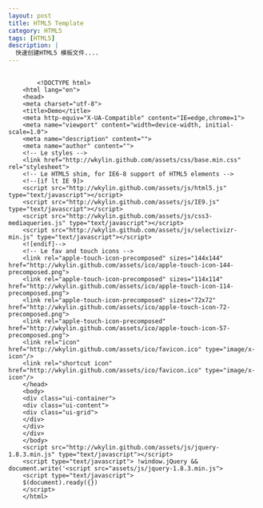 ```yaml
---
layout: post
title: HTML5 Template
category: HTML5
tags: [HTML5]
description: |
  快速创建HTML5 模板文件....
---
```

<pre>
    <code>
        &lt;!DOCTYPE html&gt;
	&lt;html lang="en"&gt;
	&lt;head&gt;
	&lt;meta charset="utf-8"&gt;
	&lt;title&gt;Demo&lt;/title&gt;
	&lt;meta http-equiv="X-UA-Compatible" content="IE=edge,chrome=1"&gt;
	&lt;meta name="viewport" content="width=device-width, initial-scale=1.0"&gt;
	&lt;meta name="description" content=""&gt;
	&lt;meta name="author" content=""&gt;
	&lt;!-- Le styles --&gt;
	&lt;link href="http://wkylin.github.com/assets/css/base.min.css" rel="stylesheet"&gt;
	&lt;!-- Le HTML5 shim, for IE6-8 support of HTML5 elements --&gt;
	&lt;!--[if lt IE 9]&gt;
	&lt;script src="http://wkylin.github.com/assets/js/html5.js" type="text/javascript"&gt;&lt;/script&gt;
	&lt;script src="http://wkylin.github.com/assets/js/IE9.js" type="text/javascript"&gt;&lt;/script&gt;
	&lt;script src="http://wkylin.github.com/assets/js/css3-mediaqueries.js" type="text/javascript"&gt;&lt;/script&gt;
	&lt;script src="http://wkylin.github.com/assets/js/selectivizr-min.js" type="text/javascript"&gt;&lt;/script&gt;
	&lt;![endif]--&gt;
	&lt;!-- Le fav and touch icons --&gt;
	&lt;link rel="apple-touch-icon-precomposed" sizes="144x144" href="http://wkylin.github.com/assets/ico/apple-touch-icon-144-precomposed.png"&gt;
	&lt;link rel="apple-touch-icon-precomposed" sizes="114x114" href="http://wkylin.github.com/assets/ico/apple-touch-icon-114-precomposed.png"&gt;
	&lt;link rel="apple-touch-icon-precomposed" sizes="72x72" href="http://wkylin.github.com/assets/ico/apple-touch-icon-72-precomposed.png"&gt;
	&lt;link rel="apple-touch-icon-precomposed" href="http://wkylin.github.com/assets/ico/apple-touch-icon-57-precomposed.png"&gt;
	&lt;link rel="icon" href="http://wkylin.github.com/assets/ico/favicon.ico" type="image/x-icon"/&gt;
	&lt;link rel="shortcut icon" href="http://wkylin.github.com/assets/ico/favicon.ico" type="image/x-icon"/&gt;
	&lt;/head&gt;
	&lt;body&gt;
	&lt;div class="ui-container"&gt;
	&lt;div class="ui-content"&gt;
	&lt;div class="ui-grid"&gt;
	&lt;/div&gt;
	&lt;/div&gt;
	&lt;/div&gt;
	&lt;/body&gt;
	&lt;script src="http://wkylin.github.com/assets/js/jquery-1.8.3.min.js" type="text/javascript"&gt;&lt;/script&gt;
	&lt;script type="text/javascript"&gt; !window.jQuery && document.write('&lt;script src="assets/js/jquery-1.8.3.min.js"&gt; 
	&lt;script type="text/javascript"&gt;
	$(document).ready({})
	&lt;/script&gt;
	&lt;/html&gt;
    </code>
</pre>